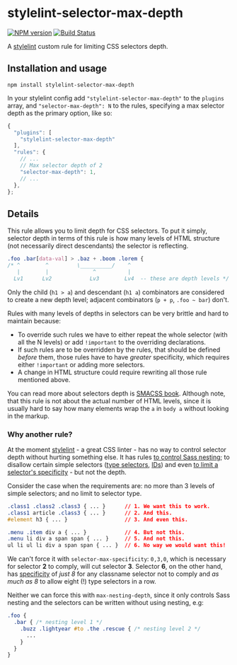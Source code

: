 # stylelint-selector-max-depth

[![NPM version](http://img.shields.io/npm/v/stylelint-selector-max-depth.svg)](https://www.npmjs.org/package/stylelint-selector-max-depth) [![Build Status](https://travis-ci.org/dryoma/stylelint-selector-max-depth.svg?branch=master)](https://travis-ci.org/dryoma/stylelint-selector-max-depth)

A [stylelint](https://github.com/stylelint/stylelint) custom rule for limiting CSS selectors depth.

## Installation and usage

```
npm install stylelint-selector-max-depth
```

In your stylelint config add `"stylelint-selector-max-depth"` to the `plugins` array, and `"selector-max-depth": N` to the rules, specifying a max selector depth as the primary option, like so:

```js
{
  "plugins": [
    "stylelint-selector-max-depth"
  ],
  "rules": {
    // ...
    // Max selector depth of 2
    "selector-max-depth": 1,
    // ...
  },
};
```

## Details

This rule allows you to limit depth for CSS selectors. To put it simply, selector depth in terms of this rule is how many levels of HTML structure (not necessarily direct descendants) the selector is reflecting.

```css
.foo .bar[data-val] > .baz + .boom .lorem {
/* ^        ^         \__________/    ^
   |        |              ^          |
  Lv1      Lv2            Lv3        Lv4  -- these are depth levels */
```

Only the child (`h1 > a`) and descendant (`h1 a`) combinators are considered to create a new depth level; adjacent combinators (`p + p`, `.foo ~ bar`) don't.

Rules with many levels of depths in selectors can be very brittle and hard to maintain because:

* To override such rules we have to either repeat the whole selector (with all the N levels) or add `!important` to the overriding declarations.
* If such rules are to be overridden by the rules, that should be defined *before* them, those rules have to have *greater* specificity, which requires either `!important` or adding more selectors.
* A change in HTML structure could require rewriting all those rule mentioned above.

You can read more about selectors depth is [SMACSS book](http://smacss.com/book/applicability). Although note, that this rule is not about the actual number of HTML levels, since it is usually hard to say how many elements wrap the `a` in `body a` without looking in the markup.

### Why another rule?

At the moment [stylelint](https://github.com/stylelint/stylelint) - a great CSS linter - has no way to control selector depth without hurting something else. It has rules [to control Sass nesting](http://stylelint.io/user-guide/rules/max-nesting-depth/); to disallow certain simple selectors ([type selectors](http://stylelint.io/user-guide/rules/selector-no-type/), [IDs](http://stylelint.io/user-guide/rules/selector-no-id/)) and even [to limit a selector's specificity](http://stylelint.io/user-guide/rules/selector-max-specificity/) - but not the depth.

Consider the case when the requirements are: no more than 3 levels of simple selectors; and no limit to selector type.

```css
.class1 .class2 .class3 { ... }      // 1. We want this to work.
.class1 article .class3 { ... }      // 2. And this.
#element h3 { ... }                  // 3. And even this.

.menu .item div a { ... }            // 4. But not this.
.menu li div a span span { ... }     // 5. And not this.
ul li ul li div a span span { ... }  // 6. No way we would want this!
```

We can't force it with `selector-max-specificity`: `0,3,0`, which is necessary for selector **2** to comply, will cut selector **3**. Selector **6**, on the other hand, has [specificity](http://www.w3.org/TR/selectors/#specificity) of *just 8* for any classname selector not to comply and *as much as 8* to allow eight (!) type selectors in a row.

Neither we can force this with `max-nesting-depth`, since it only controls Sass nesting and the selectors can be written without using nesting, e.g:

```css
.foo {
  .bar { /* nesting level 1 */
    .buzz .lightyear #to .the .rescue { /* nesting level 2 */
      ...
    }
  }
}
```
